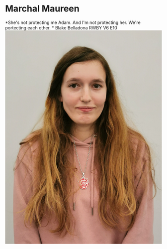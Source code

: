 # Marchal Maureen
*She's not protecting me Adam. And I'm not protecting her. We're portecting each other. * Blake Belladona RWBY V6 E10
![image](\image\photo.jpg)